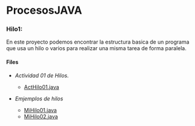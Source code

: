 # ProcesosJAVA
### Hilo1: 
En este proyecto podemos encontrar la estructura basica de un programa que usa un hilo o varios para realizar una misma tarea de forma paralela.
#### **Files**
* *Actividad 01 de Hilos.* 
  - [ActHilo01.java](Hilo1/src/ActHilo01.java) 

* *Emjemplos de hilos*
  + [MiHilo01.java](Hilo1/src/MiHilo01.java)
  + [MiHilo02.java](Hilo1/src/MiHilo02.java)


